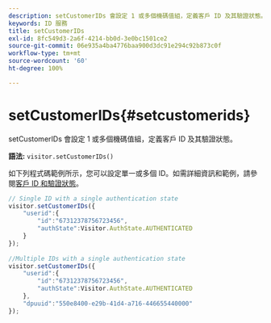 ```yaml
---
description: setCustomerIDs 會設定 1 或多個機碼值組，定義客戶 ID 及其驗證狀態。
keywords: ID 服務
title: setCustomerIDs
exl-id: 8fc549d3-2a6f-4214-bb0d-3e0bc1501ce2
source-git-commit: 06e935a4ba4776baa900d3dc91e294c92b873c0f
workflow-type: tm+mt
source-wordcount: '60'
ht-degree: 100%

---
```


# setCustomerIDs{#setcustomerids}

setCustomerIDs 會設定 1 或多個機碼值組，定義客戶 ID 及其驗證狀態。

**語法:** `visitor.setCustomerIDs()`

如下列程式碼範例所示，您可以設定單一或多個 ID。如需詳細資訊和範例，請參閱[客戶 ID 和驗證狀態](../../reference/authenticated-state.md)。

```js
// Single ID with a single authentication state 
visitor.setCustomerIDs({ 
    "userid":{ 
        "id":"67312378756723456", 
        "authState":Visitor.AuthState.AUTHENTICATED 
    } 
}); 
 
//Multiple IDs with a single authentication state 
visitor.setCustomerIDs({ 
    "userid":{ 
        "id":"67312378756723456", 
        "authState":Visitor.AuthState.AUTHENTICATED 
    }, 
    "dpuuid":"550e8400-e29b-41d4-a716-446655440000" 
});
```
